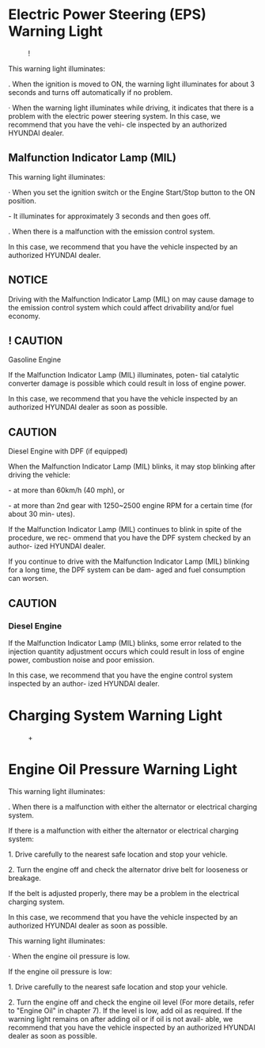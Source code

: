 <!-- PageHeader="Convenience features" -->


# Electric Power Steering (EPS) Warning Light


<figure>

!

</figure>


This warning light illuminates:

. When the ignition is moved to ON,
the warning light illuminates for
about 3 seconds and turns off
automatically if no problem.

· When the warning light illuminates
while driving, it indicates that there
is a problem with the electric power
steering system. In this case, we
recommend that you have the vehi-
cle inspected by an authorized
HYUNDAI dealer.


## Malfunction Indicator Lamp (MIL)


<figure>
</figure>


This warning light illuminates:

· When you set the ignition switch or
the Engine Start/Stop button to the
ON position.

\- It illuminates for approximately 3
seconds and then goes off.

. When there is a malfunction with
the emission control system.

In this case, we recommend that
you have the vehicle inspected by
an authorized HYUNDAI dealer.


## NOTICE

Driving with the Malfunction
Indicator Lamp (MIL) on may
cause damage to the emission
control system which could affect
drivability and/or fuel economy.


## ! CAUTION

Gasoline Engine

If the Malfunction Indicator
Lamp (MIL) illuminates, poten-
tial catalytic converter damage
is possible which could result
in loss of engine power.

In this case, we recommend
that you have the vehicle
inspected by an authorized
HYUNDAI dealer as soon as
possible.


## CAUTION

Diesel Engine with DPF
(if equipped)

When the Malfunction Indicator
Lamp (MIL) blinks, it may stop
blinking after driving the vehicle:

\- at more than 60km/h (40 mph),
or

\- at more than 2nd gear with
1250~2500 engine RPM for a
certain time (for about 30 min-
utes).

If the Malfunction Indicator
Lamp (MIL) continues to blink in
spite of the procedure, we rec-
ommend that you have the DPF
system checked by an author-
ized HYUNDAI dealer.

If you continue to drive with the
Malfunction Indicator Lamp
(MIL) blinking for a long time,
the DPF system can be dam-
aged and fuel consumption can
worsen.

<!-- PageNumber="3-74" -->
<!-- PageBreak -->


## CAUTION


### Diesel Engine

If the Malfunction Indicator
Lamp (MIL) blinks, some error
related to the injection quantity
adjustment occurs which could
result in loss of engine power,
combustion noise and poor
emission.

In this case, we recommend
that you have the engine control
system inspected by an author-
ized HYUNDAI dealer.


# Charging System Warning Light


<figure>

\+

</figure>


# Engine Oil Pressure Warning Light


<figure>
</figure>


This warning light illuminates:

. When there is a malfunction with
either the alternator or electrical
charging system.

If there is a malfunction with either
the alternator or electrical charging
system:

1\. Drive carefully to the nearest safe
location and stop your vehicle.

2\. Turn the engine off and check the
alternator drive belt for looseness
or breakage.

If the belt is adjusted properly,
there may be a problem in the
electrical charging system.

In this case, we recommend that
you have the vehicle inspected by
an authorized HYUNDAI dealer as
soon as possible.

This warning light illuminates:

· When the engine oil pressure is low.

If the engine oil pressure is low:

1\. Drive carefully to the nearest safe
location and stop your vehicle.

2\. Turn the engine off and check the
engine oil level (For more details,
refer to "Engine Oil" in chapter 7).
If the level is low, add oil as required.
If the warning light remains on
after adding oil or if oil is not avail-
able, we recommend that you
have the vehicle inspected by an
authorized HYUNDAI dealer as
soon as possible.

<!-- PageHeader="3" -->
<!-- PageHeader="Convenience features" -->
<!-- PageNumber="3-75" -->
